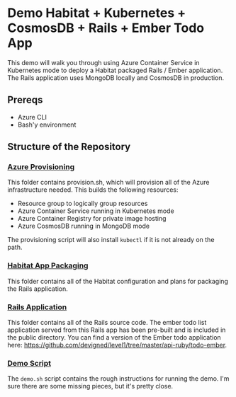 # Demo Habitat + Kubernetes + CosmosDB + Rails + Ember Todo App
This demo will walk you through using Azure Container Service in Kubernetes mode
to deploy a Habitat packaged Rails / Ember application. The Rails application uses
MongoDB locally and CosmosDB in production.

## Prereqs
- Azure CLI
- Bash'y environment

## Structure of the Repository
### [Azure Provisioning](./azure)
This folder contains provision.sh, which will provision all of the Azure infrastructure needed.
This builds the following resources:
- Resource group to logically group resources
- Azure Container Service running in Kubernetes mode
- Azure Container Registry for private image hosting
- Azure CosmosDB running in MongoDB mode

The provisioning script will also install `kubectl` if it is not already on the path.

### [Habitat App Packaging](./habitat)
This folder contains all of the Habitat configuration and plans for packaging the Rails application.

### [Rails Application](./src)
This folder contains all of the Rails source code. The ember todo list application served from this 
Rails app has been pre-built and is included in the public directory. You can find a version of the 
Ember todo application here: https://github.com/devigned/level1/tree/master/api-ruby/todo-ember.

### [Demo Script](./demo.sh)
The `demo.sh` script contains the rough instructions for running the demo. I'm sure there are some missing
pieces, but it's pretty close.
